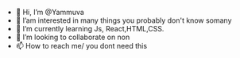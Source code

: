 - 👋 Hi, I’m @Yammuva
- 👀 I’am interested in many things you probably don't know somany
- 🌱 I’m currently learning Js, React,HTML,CSS.
- 💞️ I’m looking to collaborate on non
- 📫 How to reach me/ you dont need this

<!---
Yammuva/Yammuva is a ✨ special ✨ repository because its `README.md` (this file) appears on your GitHub profile.
You can click the Preview link to take a look at your changes.
--->
